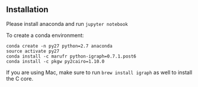 ## Installation

Please install anaconda and run `jupyter notebook`

To create a conda environment:
```
conda create -n py27 python=2.7 anaconda
source activate py27
conda install -c marufr python-igraph=0.7.1.post6
conda install -c pkgw py2cairo=1.10.0
```

If you are using Mac, make sure to run `brew install igraph` as well to install the C core.

